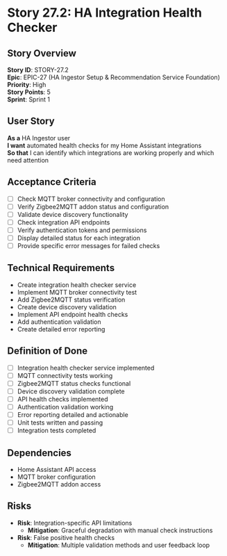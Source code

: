 # Story 27.2: HA Integration Health Checker

## Story Overview
**Story ID**: STORY-27.2  
**Epic**: EPIC-27 (HA Ingestor Setup & Recommendation Service Foundation)  
**Priority**: High  
**Story Points**: 5  
**Sprint**: Sprint 1  

## User Story
**As a** HA Ingestor user  
**I want** automated health checks for my Home Assistant integrations  
**So that** I can identify which integrations are working properly and which need attention  

## Acceptance Criteria
- [ ] Check MQTT broker connectivity and configuration
- [ ] Verify Zigbee2MQTT addon status and configuration
- [ ] Validate device discovery functionality
- [ ] Check integration API endpoints
- [ ] Verify authentication tokens and permissions
- [ ] Display detailed status for each integration
- [ ] Provide specific error messages for failed checks

## Technical Requirements
- Create integration health checker service
- Implement MQTT broker connectivity test
- Add Zigbee2MQTT status verification
- Create device discovery validation
- Implement API endpoint health checks
- Add authentication validation
- Create detailed error reporting

## Definition of Done
- [ ] Integration health checker service implemented
- [ ] MQTT connectivity tests working
- [ ] Zigbee2MQTT status checks functional
- [ ] Device discovery validation complete
- [ ] API health checks implemented
- [ ] Authentication validation working
- [ ] Error reporting detailed and actionable
- [ ] Unit tests written and passing
- [ ] Integration tests completed

## Dependencies
- Home Assistant API access
- MQTT broker configuration
- Zigbee2MQTT addon access

## Risks
- **Risk**: Integration-specific API limitations
  - **Mitigation**: Graceful degradation with manual check instructions
- **Risk**: False positive health checks
  - **Mitigation**: Multiple validation methods and user feedback loop
